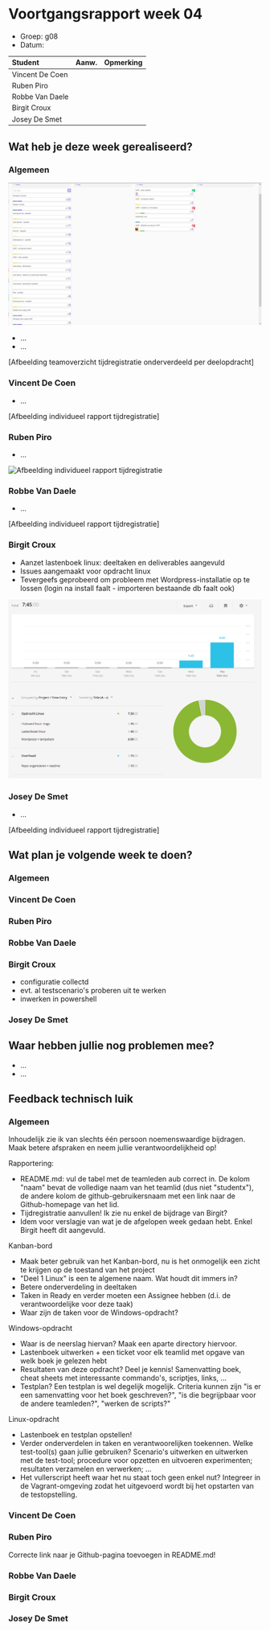 # Voortgangsrapport week 04

* Groep: g08
* Datum:

| Student  | Aanw. | Opmerking |
| :---     | :---  | :---      |
| Vincent De Coen |       |           |
| Ruben Piro |       |           |
| Robbe Van Daele |       |           |
| Birgit Croux |       |           |
| Josey De Smet |      |            |

## Wat heb je deze week gerealiseerd?

### Algemeen

![Afbeelding huidige toestand Kanban-bord(en) invoegen](/weekrapport/media/w04/kanbanteam.png "huboard team")

* ...
* ...

[Afbeelding teamoverzicht tijdregistratie onderverdeeld per deelopdracht]

### Vincent De Coen

* ...

[Afbeelding individueel rapport tijdregistratie]

### Ruben Piro

* ...

![Afbeelding individueel rapport tijdregistratie](/weekrapport/media/w04/week04Ruben "tijdregistratie individueel ruben")

### Robbe Van Daele

* ...

[Afbeelding individueel rapport tijdregistratie]

### Birgit Croux

* Aanzet lastenboek linux: deeltaken en deliverables aangevuld
* Issues aangemaakt voor opdracht linux
* Tevergeefs geprobeerd om probleem met Wordpress-installatie op te lossen (login na install faalt - importeren bestaande db faalt ook)

![Afbeelding individueel rapport tijdregistratie](/weekrapport/media/w04/birgit.png "tijdregistratie individueel birgit")

### Josey De Smet

* ...

[Afbeelding individueel rapport tijdregistratie]


## Wat plan je volgende week te doen?

### Algemeen
### Vincent De Coen
### Ruben Piro
### Robbe Van Daele
### Birgit Croux

* configuratie collectd
* evt. al testscenario's proberen uit te werken
* inwerken in powershell

### Josey De Smet

## Waar hebben jullie nog problemen mee?

* ...
* ...

## Feedback technisch luik

### Algemeen

Inhoudelijk zie ik van slechts één persoon noemenswaardige bijdragen. Maak betere afspraken en neem jullie verantwoordelijkheid op!

Rapportering:

* README.md: vul de tabel met de teamleden aub correct in. De kolom "naam" bevat de volledige naam van het teamlid (dus niet "studentx"), de andere kolom de github-gebruikersnaam met een link naar de Github-homepage van het lid.
* Tijdregistratie aanvullen! Ik zie nu enkel de bijdrage van Birgit?
* Idem voor verslagje van wat je de afgelopen week gedaan hebt. Enkel Birgit heeft dit aangevuld.

Kanban-bord

* Maak beter gebruik van het Kanban-bord, nu is het onmogelijk een zicht te krijgen op de toestand van het project
* "Deel 1 Linux" is een te algemene naam. Wat houdt dit immers in?
* Betere onderverdeling in deeltaken
* Taken in Ready en verder moeten een Assignee hebben (d.i. de verantwoordelijke voor deze taak)
* Waar zijn de taken voor de Windows-opdracht?

Windows-opdracht

* Waar is de neerslag hiervan? Maak een aparte directory hiervoor.
* Lastenboek uitwerken + een ticket voor elk teamlid met opgave van welk boek je gelezen hebt
* Resultaten van deze opdracht? Deel je kennis! Samenvatting boek, cheat sheets met interessante commando's, scriptjes, links, ...
* Testplan? Een testplan is wel degelijk mogelijk. Criteria kunnen zijn "is er een samenvatting voor het boek geschreven?", "is die begrijpbaar voor de andere teamleden?", "werken de scripts?"

Linux-opdracht

* Lastenboek en testplan opstellen!
* Verder onderverdelen in taken en verantwoorelijken toekennen. Welke test-tool(s) gaan jullie gebruiken? Scenario's uitwerken en uitwerken met de test-tool; procedure voor opzetten en uitvoeren experimenten; resultaten verzamelen en verwerken; ...
* Het vullerscript heeft waar het nu staat toch geen enkel nut? Integreer in de Vagrant-omgeving zodat het uitgevoerd wordt bij het opstarten van de testopstelling.

### Vincent De Coen
### Ruben Piro

Correcte link naar je Github-pagina toevoegen in README.md!

### Robbe Van Daele
### Birgit Croux
### Josey De Smet
